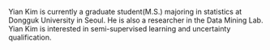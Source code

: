Yian Kim is currently a graduate student(M.S.) majoring in statistics at Dongguk University in Seoul. He is also a researcher in the Data Mining Lab. Yian Kim is interested in semi-supervised learning and uncertainty qualification.
